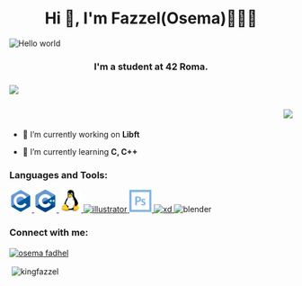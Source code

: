 <h1 align="center">Hi 👋, I'm Fazzel(Osema)👨🏽‍💻</h1>

<img src="https://raw.githubusercontent.com/sagar-viradiya/sagar-viradiya/master/resources/banner.png" alt="Hello world">

<h3 align="center">I'm a student at 42 Roma.</h3>

<h3 align="left"> <a href="https://github.com/KingFazzel">
				<img src="https://badge42.vercel.app/api/v2/cld8v7vvc00060fl440nilura/stats?cursusId=9&coalitionId=171">
			</a> </h3> 

<h3 align="right"> <a href="https://github.com/KingFazzel">
				<img src="https://badge42.vercel.app/api/v2/cld8v7vvc00060fl440nilura/stats?cursusId=21&coalitionId=124">
			</a> </h3>

- 🔭 I’m currently working on **Libft**

- 🌱 I’m currently learning **C, C++**

<h3 align="left">Languages and Tools:</h3>
<p align="left"> <a href="https://www.blender.org/" target="_blank" rel="noreferrer">  <img src="https://raw.githubusercontent.com/devicons/devicon/master/icons/c/c-original.svg" alt="c" width="40" height="40"/> </a> <a href="https://www.w3schools.com/cpp/" target="_blank" rel="noreferrer"> <img src="https://raw.githubusercontent.com/devicons/devicon/master/icons/cplusplus/cplusplus-original.svg" alt="cplusplus" width="40" height="40"/> </a> <a href="https://www.cprogramming.com/" target="_blank" rel="noreferrer"> <a href="https://www.linux.org/" target="_blank" rel="noreferrer"> <img src="https://raw.githubusercontent.com/devicons/devicon/master/icons/linux/linux-original.svg" alt="linux" width="40" height="40"/> </a> <a href="https://www.adobe.com/in/products/illustrator.html" target="_blank" rel="noreferrer"> <img src="https://www.vectorlogo.zone/logos/adobe_illustrator/adobe_illustrator-icon.svg" alt="illustrator" width="40" height="40"/> </a> <a href="https://www.photoshop.com/en" target="_blank" rel="noreferrer"> <img src="https://raw.githubusercontent.com/devicons/devicon/master/icons/photoshop/photoshop-line.svg" alt="photoshop" width="40" height="40"/> </a> <a href="https://www.adobe.com/products/xd.html" target="_blank" rel="noreferrer"> <img src="https://cdn.worldvectorlogo.com/logos/adobe-xd.svg" alt="xd" width="40" height="40"/> </a> <img src="https://download.blender.org/branding/community/blender_community_badge_white.svg" alt="blender" width="40" height="40"/> </a> </p>

<h3 align="left">Connect with me:</h3>
<p align="left">
<a href="https://linkedin.com/in/osema fadhel" target="blank"><img align="center" src="https://raw.githubusercontent.com/rahuldkjain/github-profile-readme-generator/master/src/images/icons/Social/linked-in-alt.svg" alt="osema fadhel" height="30" width="40" /></a>
</p>

<p>&nbsp;<img align="center" src="https://github-readme-stats.vercel.app/api?username=kingfazzel&show_icons=true&locale=en" alt="kingfazzel" /></p>

